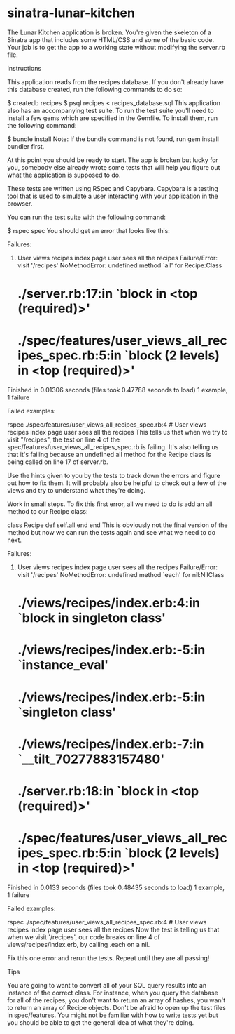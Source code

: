 sinatra-lunar-kitchen
=====================
The Lunar Kitchen application is broken. You're given the skeleton of a Sinatra app that includes some HTML/CSS and some of the basic code. Your job is to get the app to a working state without modifying the server.rb file.

Instructions

This application reads from the recipes database. If you don't already have this database created, run the following commands to do so:

$ createdb recipes
$ psql recipes < recipes_database.sql
This application also has an accompanying test suite. To run the test suite you'll need to install a few gems which are specified in the Gemfile. To install them, run the following command:

$ bundle install
Note: If the bundle command is not found, run gem install bundler first.

At this point you should be ready to start. The app is broken but lucky for you, somebody else already wrote some tests that will help you figure out what the application is supposed to do.

These tests are written using RSpec and Capybara. Capybara is a testing tool that is used to simulate a user interacting with your application in the browser.

You can run the test suite with the following command:

$ rspec spec
You should get an error that looks like this:

Failures:

  1) User views recipes index page user sees all the recipes
     Failure/Error: visit '/recipes'
     NoMethodError:
       undefined method `all' for Recipe:Class
     # ./server.rb:17:in `block in <top (required)>'
     # ./spec/features/user_views_all_recipes_spec.rb:5:in `block (2 levels) in <top (required)>'

Finished in 0.01306 seconds (files took 0.47788 seconds to load)
1 example, 1 failure

Failed examples:

rspec ./spec/features/user_views_all_recipes_spec.rb:4 # User views recipes index page user sees all the recipes
This tells us that when we try to visit "/recipes", the test on line 4 of the spec/features/user_views_all_recipes_spec.rb is failing. It's also telling us that it's failing because an undefined all method for the Recipe class is being called on line 17 of server.rb.

Use the hints given to you by the tests to track down the errors and figure out how to fix them. It will probably also be helpful to check out a few of the views and try to understand what they're doing.

Work in small steps. To fix this first error, all we need to do is add an all method to our Recipe class:

class Recipe
  def self.all
  end
end
This is obviously not the final version of the method but now we can run the tests again and see what we need to do next.

Failures:

  1) User views recipes index page user sees all the recipes
     Failure/Error: visit '/recipes'
     NoMethodError:
       undefined method `each' for nil:NilClass
     # ./views/recipes/index.erb:4:in `block in singleton class'
     # ./views/recipes/index.erb:-5:in `instance_eval'
     # ./views/recipes/index.erb:-5:in `singleton class'
     # ./views/recipes/index.erb:-7:in `__tilt_70277883157480'
     # ./server.rb:18:in `block in <top (required)>'
     # ./spec/features/user_views_all_recipes_spec.rb:5:in `block (2 levels) in <top (required)>'

Finished in 0.0133 seconds (files took 0.48435 seconds to load)
1 example, 1 failure

Failed examples:

rspec ./spec/features/user_views_all_recipes_spec.rb:4 # User views recipes index page user sees all the recipes
Now the test is telling us that when we visit '/recipes', our code breaks on line 4 of views/recipes/index.erb, by calling .each on a nil.

Fix this one error and rerun the tests. Repeat until they are all passing!

Tips

You are going to want to convert all of your SQL query results into an instance of the correct class. For instance, when you query the database for all of the recipes, you don't want to return an array of hashes, you wan't to return an array of Recipe objects.
Don't be afraid to open up the test files in spec/features. You might not be familiar with how to write tests yet but you should be able to get the general idea of what they're doing.
